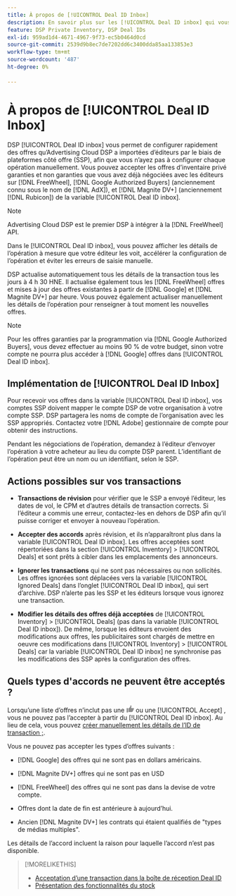 ```yaml
---
title: À propos de [!UICONTROL Deal ID Inbox]
description: En savoir plus sur les [!UICONTROL Deal ID inbox] qui vous permet d’accepter les offres privées que vous avez déjà négociées avec les éditeurs sur [!DNL FreeWheel], [!DNL Google Authorized Buyers] (formerly known as [!DNL AdX]), and [!DNL Magnite DV+] (anciennement [!DNL Rubicon]).
feature: DSP Private Inventory, DSP Deal IDs
exl-id: 959ad1d4-4671-4967-9f73-ec5b0464d0cd
source-git-commit: 2539d9b8ec7de7202dd6c3400dda85aa133853e3
workflow-type: tm+mt
source-wordcount: '487'
ht-degree: 0%

---
```


# À propos de [!UICONTROL Deal ID Inbox]

DSP [!UICONTROL Deal ID inbox] vous permet de configurer rapidement des offres qu’Advertising Cloud DSP a importées d’éditeurs par le biais de plateformes côté offre (SSP), afin que vous n’ayez pas à configurer chaque opération manuellement. Vous pouvez accepter les offres d’inventaire privé garanties et non garanties que vous avez déjà négociées avec les éditeurs sur [!DNL FreeWheel], [!DNL Google Authorized Buyers] (anciennement connu sous le nom de [!DNL AdX]), et [!DNL Magnite DV+] (anciennement [!DNL Rubicon]) de la variable [!UICONTROL Deal ID inbox].

>[!NOTE]
>
>Advertising Cloud DSP est le premier DSP à intégrer à la [!DNL FreeWheel] API.

Dans le [!UICONTROL Deal ID inbox], vous pouvez afficher les détails de l’opération à mesure que votre éditeur les voit, accélérer la configuration de l’opération et éviter les erreurs de saisie manuelle.

<!-- 
Accepting a deal automatically pre-populates a new Deal ID record with details from the publisher, and you need to enter only the publisher [always? or just in some cases?], the media type, who can access the deal, and any attribute labels to apply to the deal so it's easy to find. [Are labels a dimension you can report on?]

For each available deal, you can review the deal details sent directly from the publisher. Some deals are grouped as proposals (packages), and you can see the individual deal details by reviewing the deal.
   
You can accept any available deal or move an incorrect deal to the Ignored Deals tab. You can also un-ignore deals, which moves them back to the New Deals tab so you can potentially accept them.

For each deal, you can select one publisher and one media type (Desktop Video, Mobile Video, Connected TV, Display, or Audio), and you can share the deal with specific advertisers and with all advertisers for a specific account.
 -->

DSP actualise automatiquement tous les détails de la transaction tous les jours à 4 h 30 HNE. Il actualise également tous les [!DNL FreeWheel] offres et mises à jour des offres existantes à partir de [!DNL Google] et [!DNL Magnite DV+] par heure. Vous pouvez également actualiser manuellement les détails de l’opération pour renseigner à tout moment les nouvelles offres.

<!-- MC: I'm not sure where I got the following. Is this currently true? -->
>[!NOTE]
>
>Pour les offres garanties par la programmation via [!DNL Google Authorized Buyers], vous devez effectuer au moins 90 % de votre budget, sinon votre compte ne pourra plus accéder à [!DNL Google] offres dans [!UICONTROL Deal ID inbox].

## Implémentation de [!UICONTROL Deal ID Inbox]

Pour recevoir vos offres dans la variable [!UICONTROL Deal ID inbox], vos comptes SSP doivent mapper le compte DSP de votre organisation à votre compte SSP. DSP partagera les noms de compte de l’organisation avec les SSP appropriés. Contactez votre [!DNL Adobe] gestionnaire de compte pour obtenir des instructions.

Pendant les négociations de l’opération, demandez à l’éditeur d’envoyer l’opération à votre acheteur au lieu du compte DSP parent. L’identifiant de l’opération peut être un nom ou un identifiant, selon le SSP.

## Actions possibles sur vos transactions

* **Transactions de révision** pour vérifier que le SSP a envoyé l’éditeur, les dates de vol, le CPM et d’autres détails de transaction corrects. Si l’éditeur a commis une erreur, contactez-les en dehors de DSP afin qu’il puisse corriger et envoyer à nouveau l’opération.

* **Accepter des accords** après révision, et ils n’apparaîtront plus dans la variable [!UICONTROL Deal ID inbox]. Les offres acceptées sont répertoriées dans la section [!UICONTROL Inventory] > [!UICONTROL Deals] et sont prêts à cibler dans les emplacements des annonceurs.

* **Ignorer les transactions** qui ne sont pas nécessaires ou non sollicités. Les offres ignorées sont déplacées vers la variable [!UICONTROL Ignored Deals] dans l’onglet [!UICONTROL Deal ID inbox], qui sert d’archive. DSP n’alerte pas les SSP et les éditeurs lorsque vous ignorez une transaction.

* **Modifier les détails des offres déjà acceptées** de [!UICONTROL Inventory] > [!UICONTROL Deals] (pas dans la variable [!UICONTROL Deal ID inbox]). De même, lorsque les éditeurs envoient des modifications aux offres, les publicitaires sont chargés de mettre en oeuvre ces modifications dans [!UICONTROL Inventory] > [!UICONTROL Deals] car la variable [!UICONTROL Deal ID inbox] ne synchronise pas les modifications des SSP après la configuration des offres.

## Quels types d&#39;accords ne peuvent être acceptés ?

Lorsqu’une liste d’offres n’inclut pas une ![Accepter](/help/dsp/assets/accept.png) ou une [!UICONTROL Accept] , vous ne pouvez pas l’accepter à partir du [!UICONTROL Deal ID inbox]. Au lieu de cela, vous pouvez [créer manuellement les détails de l’ID de transaction ;](/help/dsp/inventory/deal-id-create.md).

Vous ne pouvez pas accepter les types d’offres suivants :

* [!DNL Google] des offres qui ne sont pas en dollars américains.

* [!DNL Magnite DV+] offres qui ne sont pas en USD

* [!DNL FreeWheel] des offres qui ne sont pas dans la devise de votre compte.

* Offres dont la date de fin est antérieure à aujourd’hui.

* Ancien [!DNL Magnite DV+] les contrats qui étaient qualifiés de &quot;types de médias multiples&quot;.

Les détails de l’accord incluent la raison pour laquelle l’accord n’est pas disponible.

>[!MORELIKETHIS]
>
>* [Acceptation d’une transaction dans la boîte de réception Deal ID](deal-id-inbox-accept.md)
>* [Présentation des fonctionnalités du stock](inventory-overview.md)

